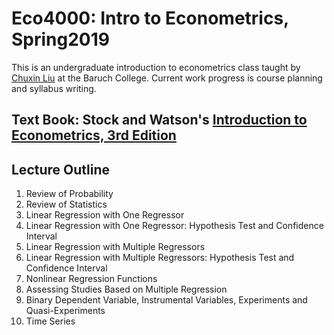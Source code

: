 # Eco4000: Intro to Econometrics, Spring2019

This is an undergraduate introduction to econometrics class taught by [Chuxin Liu](https://twitter.com/ChuxinLiu) at the Baruch College.
Current work progress is course planning and syllabus writing.

## Text Book: Stock and Watson's [Introduction to Econometrics, 3rd Edition](https://www.amazon.com/Introduction-Econometrics-Custom-Baruch-College/dp/1256685976)

## Lecture Outline

1. Review of Probability
2. Review of Statistics
3. Linear Regression with One Regressor
4. Linear Regression with One Regressor: Hypothesis Test and Confidence Interval
5. Linear Regression with Multiple Regressors
6. Linear Regression with Multiple Regressors: Hypothesis Test and Confidence Interval
7. Nonlinear Regression Functions
8. Assessing Studies Based on Multiple Regression
9. Binary Dependent Variable, Instrumental Variables, Experiments and Quasi-Experiments
10. Time Series

